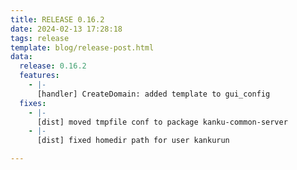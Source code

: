 ```yaml
---
title: RELEASE 0.16.2
date: 2024-02-13 17:28:18
tags: release
template: blog/release-post.html
data:
  release: 0.16.2
  features:
    - |-
      [handler] CreateDomain: added template to gui_config
  fixes:
    - |-
      [dist] moved tmpfile conf to package kanku-common-server
    - |-
      [dist] fixed homedir path for user kankurun

---
```

